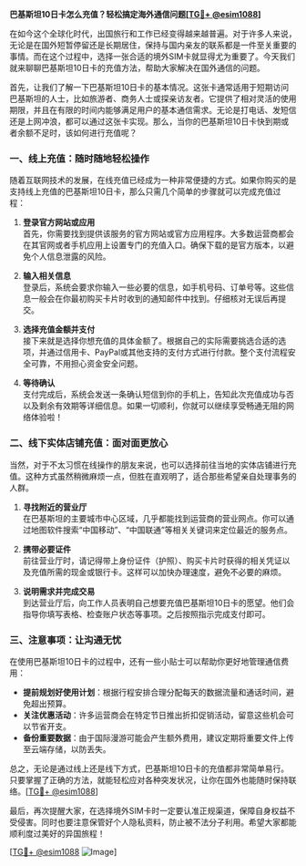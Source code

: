 **巴基斯坦10日卡怎么充值？轻松搞定海外通信问题[[TG💪+ @esim1088](https://t.me/s/esim1088)]**

在如今这个全球化时代，出国旅行和工作已经变得越来越普遍。对于许多人来说，无论是在国外短暂停留还是长期居住，保持与国内亲友的联系都是一件至关重要的事情。而在这个过程中，选择一张合适的境外SIM卡就显得尤为重要了。今天我们就来聊聊巴基斯坦10日卡的充值方法，帮助大家解决在国外通信的问题。

首先，让我们了解一下巴基斯坦10日卡的基本情况。这张卡通常适用于短期访问巴基斯坦的人士，比如旅游者、商务人士或探亲访友者。它提供了相对灵活的使用期限，并且在有限的时间内能够满足用户的基本通信需求。无论是打电话、发短信还是上网冲浪，都可以通过这张卡实现。那么，当你的巴基斯坦10日卡快到期或者余额不足时，该如何进行充值呢？

### **一、线上充值：随时随地轻松操作**

随着互联网技术的发展，在线充值已经成为一种非常便捷的方式。如果你购买的是支持线上充值的巴基斯坦10日卡，那么只需几个简单的步骤就可以完成充值过程：

1. **登录官方网站或应用**  
   首先，你需要找到提供该服务的官方网站或官方应用程序。大多数运营商都会在其官网或者手机应用上设置专门的充值入口。确保下载的是官方版本，以避免个人信息泄露的风险。

2. **输入相关信息**  
   登录后，系统会要求你输入一些必要的信息，如手机号码、订单号等。这些信息一般会在你最初购买卡片时收到的通知邮件中找到。仔细核对无误后再提交。

3. **选择充值金额并支付**  
   接下来就是选择你想充值的具体金额了。根据自己的实际需要挑选合适的选项，并通过信用卡、PayPal或其他支持的支付方式进行付款。整个支付流程安全可靠，不用担心资金安全问题。

4. **等待确认**  
   支付完成后，系统会发送一条确认短信到你的手机上，告知此次充值成功与否以及剩余有效期等详细信息。如果一切顺利，你就可以继续享受畅通无阻的网络体验啦！

### **二、线下实体店铺充值：面对面更放心**

当然，对于不太习惯在线操作的朋友来说，也可以选择前往当地的实体店铺进行充值。这种方式虽然稍微麻烦一点，但胜在直观明了，适合那些希望亲自处理事务的人群。

1. **寻找附近的营业厅**  
   在巴基斯坦的主要城市中心区域，几乎都能找到运营商的营业网点。你可以通过地图软件搜索“中国移动”、“中国联通”等相关关键词来定位最近的服务点。

2. **携带必要证件**  
   前往营业厅时，请记得带上身份证件（护照）、购买卡片时获得的相关凭证以及充值所需的现金或银行卡。这样可以加快办理速度，避免不必要的麻烦。

3. **说明需求并完成交易**  
   到达营业厅后，向工作人员表明自己想要充值巴基斯坦10日卡的愿望。他们会指导你填写表格、检查账户状态等事项。之后按照指示完成支付即可。

### **三、注意事项：让沟通无忧**

在使用巴基斯坦10日卡的过程中，还有一些小贴士可以帮助你更好地管理通信费用：

- **提前规划好使用计划**：根据行程安排合理分配每天的数据流量和通话时间，避免超出预算。
- **关注优惠活动**：许多运营商会在特定节日推出折扣促销活动，留意这些机会可以节省开支。
- **备份重要数据**：由于国际漫游可能会产生额外费用，建议定期将重要文件上传至云端存储，以防丢失。

总之，无论是通过线上还是线下方式，巴基斯坦10日卡的充值都非常简单易行。只要掌握了正确的方法，就能轻松应对各种突发状况，让你在国外也能随时保持联络。[[TG💪+ @esim1088](https://t.me/s/esim1088)]

最后，再次提醒大家，在选择境外SIM卡时一定要认准正规渠道，保障自身权益不受侵害。同时也要注意保管好个人隐私资料，防止被不法分子利用。希望大家都能顺利度过美好的异国旅程！

[[TG💪+ @esim1088](https://t.me/s/esim1088) ![Image](https://i.postimg.cc/4NQfJmqS/Snipaste-2025-05-13-00-14-12.png)]